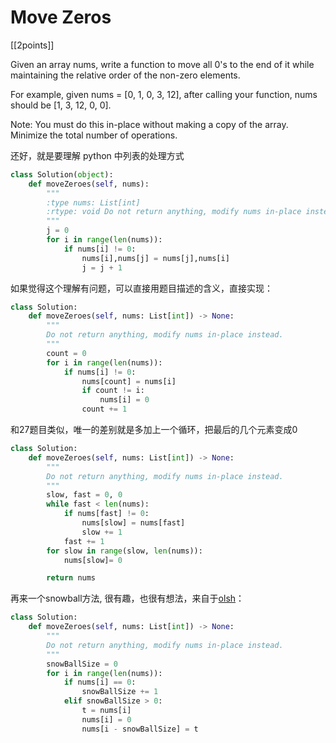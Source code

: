 # Move Zeros

[[2points]]

Given an array nums, write a function to move all 0's to the end of it while maintaining the relative order of the non-zero elements.

For example, given nums = [0, 1, 0, 3, 12], after calling your function, nums should be [1, 3, 12, 0, 0].

Note:
You must do this in-place without making a copy of the array.
Minimize the total number of operations.

还好，就是要理解 python 中列表的处理方式

```python
class Solution(object):
    def moveZeroes(self, nums):
        """
        :type nums: List[int]
        :rtype: void Do not return anything, modify nums in-place instead.
        """
        j = 0
        for i in range(len(nums)):
            if nums[i] != 0:
                nums[i],nums[j] = nums[j],nums[i]
                j = j + 1
```

如果觉得这个理解有问题，可以直接用题目描述的含义，直接实现：

```python
class Solution:
    def moveZeroes(self, nums: List[int]) -> None:
        """
        Do not return anything, modify nums in-place instead.
        """
        count = 0
        for i in range(len(nums)):
            if nums[i] != 0:
                nums[count] = nums[i]
                if count != i:
                    nums[i] = 0
                count += 1
```

和27题目类似，唯一的差别就是多加上一个循环，把最后的几个元素变成0

```python
class Solution:
    def moveZeroes(self, nums: List[int]) -> None:
        """
        Do not return anything, modify nums in-place instead.
        """
        slow, fast = 0, 0
        while fast < len(nums):
            if nums[fast] != 0:
                nums[slow] = nums[fast]
                slow += 1
            fast += 1
        for slow in range(slow, len(nums)):
            nums[slow]= 0

        return nums
```

再来一个snowball方法, 很有趣，也很有想法，来自于[olsh](https://leetcode.com/problems/move-zeroes/solutions/172432/the-easiest-but-unusual-snowball-java-solution-beats-100-o-n-clear-explanation/)：

```python
class Solution:
    def moveZeroes(self, nums: List[int]) -> None:
        """
        Do not return anything, modify nums in-place instead.
        """
        snowBallSize = 0
        for i in range(len(nums)):
            if nums[i] == 0:
                snowBallSize += 1
            elif snowBallSize > 0:
                t = nums[i]
                nums[i] = 0
                nums[i - snowBallSize] = t
```
